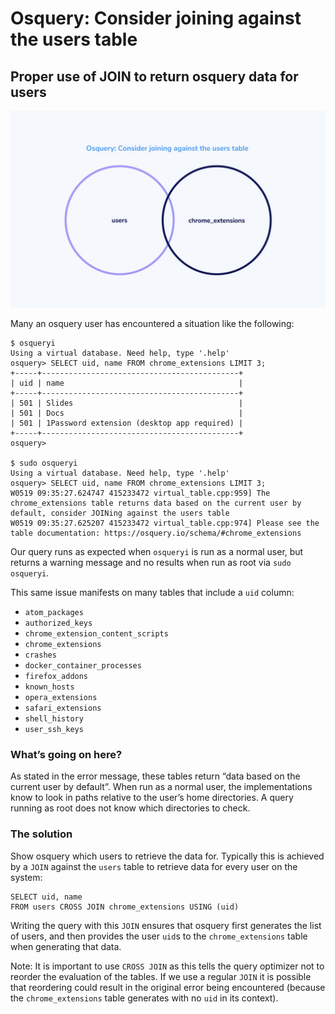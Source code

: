 # Osquery: Consider joining against the users table

## Proper use of JOIN to return osquery data for users

![Osquery: Consider joining against the users table](../website/assets/images/articles/osquery-consider-joining-against-the-users-table-cover-700x437@2x.jpeg)

Many an osquery user has encountered a situation like the following:

```
$ osqueryi
Using a virtual database. Need help, type '.help'
osquery> SELECT uid, name FROM chrome_extensions LIMIT 3;
+-----+--------------------------------------------+
| uid | name                                       |
+-----+--------------------------------------------+
| 501 | Slides                                     |
| 501 | Docs                                       |
| 501 | 1Password extension (desktop app required) |
+-----+--------------------------------------------+
osquery>

$ sudo osqueryi
Using a virtual database. Need help, type '.help'
osquery> SELECT uid, name FROM chrome_extensions LIMIT 3;
W0519 09:35:27.624747 415233472 virtual_table.cpp:959] The chrome_extensions table returns data based on the current user by default, consider JOINing against the users table
W0519 09:35:27.625207 415233472 virtual_table.cpp:974] Please see the table documentation: https://osquery.io/schema/#chrome_extensions
```

Our query runs as expected when `osqueryi` is run as a normal user, but returns a warning message and no results when run as root via `sudo osqueryi`.

This same issue manifests on many tables that include a `uid` column:

- `atom_packages`
- `authorized_keys`
- `chrome_extension_content_scripts`
- `chrome_extensions`
- `crashes`
- `docker_container_processes`
- `firefox_addons`
- `known_hosts`
- `opera_extensions`
- `safari_extensions`
- `shell_history`
- `user_ssh_keys`

### What’s going on here?

As stated in the error message, these tables return “data based on the current user by default”. When run as a normal user, the implementations know to look in paths relative to the user’s home directories. A query running as root does not know which directories to check.

### The solution

Show osquery which users to retrieve the data for. Typically this is achieved by a `JOIN` against the `users` table to retrieve data for every user on the system:

```
SELECT uid, name
FROM users CROSS JOIN chrome_extensions USING (uid)
```

Writing the query with this `JOIN` ensures that osquery first generates the list of users, and then provides the user `uid`s to the `chrome_extensions` table when generating that data.

Note: It is important to use `CROSS JOIN` as this tells the query optimizer not to reorder the evaluation of the tables. If we use a regular `JOIN` it is possible that reordering could result in the original error being encountered (because the `chrome_extensions` table generates with no `uid` in its context).

<meta name="category" value="product">
<meta name="authorGitHubUsername" value="zwass">
<meta name="authorFullName" value="Zach Wasserman">
<meta name="publishedOn" value="2021-05-06">
<meta name="articleTitle" value="Osquery: Consider joining against the users table">
<meta name="articleImageUrl" value="../website/assets/images/articles/osquery-consider-joining-against-the-users-table-cover-700x437@2x.jpeg">
